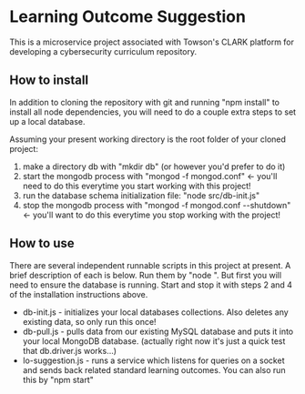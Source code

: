 # Learning Outcome Suggestion

This is a microservice project associated with Towson's CLARK platform for developing a cybersecurity curriculum repository.

## How to install

In addition to cloning the repository with git and running "npm install" to install all node dependencies, you will need to do a couple extra steps to set up a local database.

Assuming your present working directory is the root folder of your cloned project:
1) make a directory db with "mkdir db" (or however you'd prefer to do it)
2) start the mongodb process with "mongod -f mongod.conf" <- you'll need to do this everytime you start working with this project!
3) run the database schema initialization file: "node src/db-init.js"
4) stop the mongodb process with "mongod -f mongod.conf --shutdown" <- you'll want to do this everytime you stop working with the project!

## How to use

There are several independent runnable scripts in this project at present. A brief description of each is below. Run them by "node <filename>". But first you will need to ensure the database is running. Start and stop it with steps 2 and 4 of the installation instructions above.
- db-init.js - initializes your local databases collections. Also deletes any existing data, so only run this once!
- db-pull.js - pulls data from our existing MySQL database and puts it into your local MongoDB database. (actually right now it's just a quick test that db.driver.js works...)
- lo-suggestion.js - runs a service which listens for queries on a socket and sends back related standard learning outcomes. You can also run this by "npm start"
